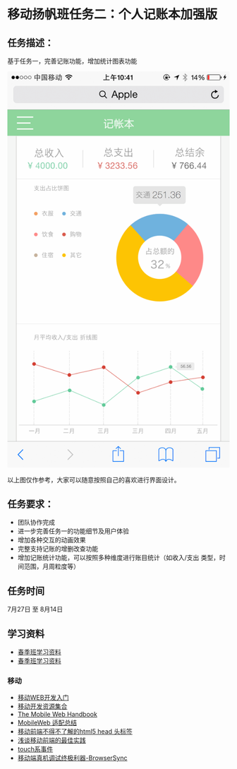 # 移动扬帆班任务二：个人记账本加强版

## 任务描述：

基于任务一，完善记账功能，增加统计图表功能

![示例图](../asset/mob_yangfan_task2_01.png)

以上图仅作参考，大家可以随意按照自己的喜欢进行界面设计。

## 任务要求：

* 团队协作完成
* 进一步完善任务一的功能细节及用户体验
* 增加各种交互的动画效果
* 完整支持记账的增删改查功能
* 增加记账统计功能，可以按照多种维度进行账目统计（如收入/支出 类型，时间范围，月周粒度等）

## 任务时间

7月27日 至 8月14日

## 学习资料

* [春季班学习资料](https://github.com/baidu-ife/ife/tree/master/2015_spring/task/task0001)
* [春季班学习资料](https://github.com/baidu-ife/ife/tree/master/2015_spring/task/task0002)

### 移动

* [移动WEB开发入门](http://junmer.github.io/mobile-dev-get-started/)
* [移动开发资源集合](https://github.com/jtyjty99999/mobileTech)
* [The Mobile Web Handbook](http://quirksmode.org/mobilewebhandbook/)
* [MobileWeb 适配总结](http://www.w3ctech.com/topic/979)
* [移动前端不得不了解的html5 head 头标签](http://www.css88.com/archives/5480)
* [浅谈移动前端的最佳实践](http://www.cnblogs.com/yexiaochai/p/4219523.html)
* [touch系事件](http://www.html-js.com/article/All-right-thinking-touch-events)
* [移动端真机调试终极利器-BrowserSync](http://www.codingserf.com/index.php/2015/03/browsersync/)

